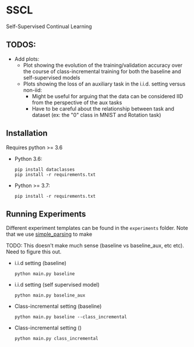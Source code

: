 # SSCL
Self-Supervised Continual Learning


## TODOS:
- Add plots:
  - Plot showing the evolution of the training/validation accuracy over the course of class-incremental training for both the baseline and self-supervised models 
  - Plots showing the loss of an auxiliary task in the i.i.d. setting versus non-iid:
    - Might be useful for arguing that the data can be considered IID from the perspective of the aux tasks
    - Have to be careful about the relationship between task and dataset (ex: the "0" class in MNIST and Rotation task)




## Installation
Requires python >= 3.6
- Python 3.6:
    ```console
    pip install dataclasses
    pip install -r requirements.txt
    ```
- Python >= 3.7:
    ```console
    pip install -r requirements.txt
    ```



## Running Experiments
Different experiment templates can be found in the `experiments` folder.
Note that we use [simple_parsing](https://github.com/lebrice/SimpleParsing) to
make

TODO: This doesn't make much sense (baseline vs baseline_aux, etc etc). Need to figure this out.

- i.i.d setting (baseline)
    ```console
    python main.py baseline
    ```

- i.i.d setting (self supervised model)
    ```console
    python main.py baseline_aux
    ```

- Class-incremental setting (baseline) 
    ```console
    python main.py baseline --class_incremental
    ```

- Class-incremental setting () 
    ```console
    python main.py class_incremental
    ```